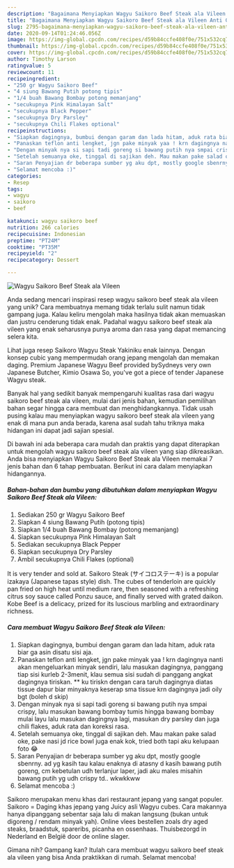 ```yaml
---
description: "Bagaimana Menyiapkan Wagyu Saikoro Beef Steak ala Vileen Anti Gagal"
title: "Bagaimana Menyiapkan Wagyu Saikoro Beef Steak ala Vileen Anti Gagal"
slug: 2795-bagaimana-menyiapkan-wagyu-saikoro-beef-steak-ala-vileen-anti-gagal
date: 2020-09-14T01:24:46.056Z
image: https://img-global.cpcdn.com/recipes/d59b84ccfe408f0e/751x532cq70/wagyu-saikoro-beef-steak-ala-vileen-foto-resep-utama.jpg
thumbnail: https://img-global.cpcdn.com/recipes/d59b84ccfe408f0e/751x532cq70/wagyu-saikoro-beef-steak-ala-vileen-foto-resep-utama.jpg
cover: https://img-global.cpcdn.com/recipes/d59b84ccfe408f0e/751x532cq70/wagyu-saikoro-beef-steak-ala-vileen-foto-resep-utama.jpg
author: Timothy Larson
ratingvalue: 5
reviewcount: 11
recipeingredient:
- "250 gr Wagyu Saikoro Beef"
- "4 siung Bawang Putih potong tipis"
- "1/4 buah Bawang Bombay potong memanjang"
- "secukupnya Pink Himalayan Salt"
- "secukupnya Black Pepper"
- "secukupnya Dry Parsley"
- "secukupnya Chili Flakes optional"
recipeinstructions:
- "Siapkan dagingnya, bumbui dengan garam dan lada hitam, aduk rata biar ga asin disatu sisi aja."
- "Panaskan teflon anti lengket, jgn pake minyak yaa ! krn dagingnya nanti akan mengeluarkan minyak sendiri, lalu masukan dagingnya, panggang tiap sisi kurleb 2-3menit, klau semua sisi sudah di panggang angkat dagingnya tiriskan. ** ku tiriskn dengan cara taruh dagingnya diatas tissue dapur biar minyaknya keserap sma tissue krn dagingnya jadi oily bgt (boleh d skip)"
- "Dengan minyak nya si sapi tadi goreng si bawang putih nya smpai crispy, lalu masukan bawang bombay tumis hingga bawang bombay mulai layu lalu masukan dagingnya lagi, masukan dry parsley dan juga chili flakes, aduk rata dan koreksi rasa."
- "Setelah semuanya oke, tinggal di sajikan deh. Mau makan pake salad oke, pake nasi jd rice bowl juga enak kok, tried both tapi aku kelupaan foto 😂"
- "Saran Penyajian dr beberapa sumber yg aku dpt, mostly google sbenrny. ad yg kasih tau kalau enaknya di atasny d kasih bawang putih goreng, cm kebetulan udh terlanjur laper, jadi aku males misahin bawang putih yg udh crispy td.. wkwkkww"
- "Selamat mencoba :)"
categories:
- Resep
tags:
- wagyu
- saikoro
- beef

katakunci: wagyu saikoro beef 
nutrition: 266 calories
recipecuisine: Indonesian
preptime: "PT24M"
cooktime: "PT35M"
recipeyield: "2"
recipecategory: Dessert

---
```



![Wagyu Saikoro Beef Steak ala Vileen](https://img-global.cpcdn.com/recipes/d59b84ccfe408f0e/751x532cq70/wagyu-saikoro-beef-steak-ala-vileen-foto-resep-utama.jpg)

Anda sedang mencari inspirasi resep wagyu saikoro beef steak ala vileen yang unik? Cara membuatnya memang tidak terlalu sulit namun tidak gampang juga. Kalau keliru mengolah maka hasilnya tidak akan memuaskan dan justru cenderung tidak enak. Padahal wagyu saikoro beef steak ala vileen yang enak seharusnya punya aroma dan rasa yang dapat memancing selera kita.

Lihat juga resep Saikoro Wagyu Steak Yakiniku enak lainnya. Dengan konsep cubic yang mempermudah orang jepang mengolah dan memakan daging. Premium Japanese Wagyu Beef provided bySydneys very own Japanese Butcher, Kimio Osawa So, you&#39;ve got a piece of tender Japanese Wagyu steak.

Banyak hal yang sedikit banyak mempengaruhi kualitas rasa dari wagyu saikoro beef steak ala vileen, mulai dari jenis bahan, kemudian pemilihan bahan segar hingga cara membuat dan menghidangkannya. Tidak usah pusing kalau mau menyiapkan wagyu saikoro beef steak ala vileen yang enak di mana pun anda berada, karena asal sudah tahu triknya maka hidangan ini dapat jadi sajian spesial.


Di bawah ini ada beberapa cara mudah dan praktis yang dapat diterapkan untuk mengolah wagyu saikoro beef steak ala vileen yang siap dikreasikan. Anda bisa menyiapkan Wagyu Saikoro Beef Steak ala Vileen memakai 7 jenis bahan dan 6 tahap pembuatan. Berikut ini cara dalam menyiapkan hidangannya.

<!--inarticleads1-->

##### Bahan-bahan dan bumbu yang dibutuhkan dalam menyiapkan Wagyu Saikoro Beef Steak ala Vileen:

1. Sediakan 250 gr Wagyu Saikoro Beef
1. Siapkan 4 siung Bawang Putih (potong tipis)
1. Siapkan 1/4 buah Bawang Bombay (potong memanjang)
1. Siapkan secukupnya Pink Himalayan Salt
1. Sediakan secukupnya Black Pepper
1. Siapkan secukupnya Dry Parsley
1. Ambil secukupnya Chili Flakes (optional)


It is very tender and sold at. Saikoro Steak (サイコロステーキ) is a popular izakaya (Japanese tapas style) dish. The cubes of tenderloin are quickly pan fried on high heat until medium rare, then seasoned with a refreshing citrus soy sauce called Ponzu sauce, and finally served with grated daikon. Kobe Beef is a delicacy, prized for its luscious marbling and extraordinary richness. 

<!--inarticleads2-->

##### Cara membuat Wagyu Saikoro Beef Steak ala Vileen:

1. Siapkan dagingnya, bumbui dengan garam dan lada hitam, aduk rata biar ga asin disatu sisi aja.
1. Panaskan teflon anti lengket, jgn pake minyak yaa ! krn dagingnya nanti akan mengeluarkan minyak sendiri, lalu masukan dagingnya, panggang tiap sisi kurleb 2-3menit, klau semua sisi sudah di panggang angkat dagingnya tiriskan. ** ku tiriskn dengan cara taruh dagingnya diatas tissue dapur biar minyaknya keserap sma tissue krn dagingnya jadi oily bgt (boleh d skip)
1. Dengan minyak nya si sapi tadi goreng si bawang putih nya smpai crispy, lalu masukan bawang bombay tumis hingga bawang bombay mulai layu lalu masukan dagingnya lagi, masukan dry parsley dan juga chili flakes, aduk rata dan koreksi rasa.
1. Setelah semuanya oke, tinggal di sajikan deh. Mau makan pake salad oke, pake nasi jd rice bowl juga enak kok, tried both tapi aku kelupaan foto 😂
1. Saran Penyajian dr beberapa sumber yg aku dpt, mostly google sbenrny. ad yg kasih tau kalau enaknya di atasny d kasih bawang putih goreng, cm kebetulan udh terlanjur laper, jadi aku males misahin bawang putih yg udh crispy td.. wkwkkww
1. Selamat mencoba :)


Saikoro merupakan menu khas dari restaurant jepang yang sangat populer. Saikoro = Daging khas jepang yang Juicy asli Wagyu cubes. Cara makannya hanya dipanggang sebentar saja lalu di makan langsung (bukan untuk digoreng / rendam minyak yah). Online vlees bestellen zoals dry aged steaks, braadstuk, spareribs, picanha en ossenhaas. Thuisbezorgd in Nederland en België door de online slager. 

Gimana nih? Gampang kan? Itulah cara membuat wagyu saikoro beef steak ala vileen yang bisa Anda praktikkan di rumah. Selamat mencoba!
